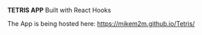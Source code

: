 **TETRIS APP**
Built with React Hooks

The App is being hosted here:
https://mikem2m.github.io/Tetris/